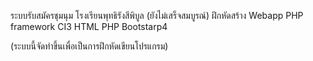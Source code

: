 ระบบรับสมัครชุมนุม โรงเรียนพุทธิรังสีพิบูล (ยังไม่เสร็จสมบูรณ์)
ฝึกหัดสร้าง Webapp 
PHP framework CI3
HTML
PHP
Bootstarp4

(ระบบนี้จัดทำขึ้นเพื่อเป็นการฝึกหัดเขียนโปรแกรม)
